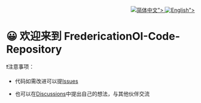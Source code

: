 <div align="right">
  <a href="README.md">
   <img alt="简体中文" src="https://img.shields.io/badge/%E7%AE%80%E4%BD%93%E4%B8%AD%E6%96%87-greeen?style=for-the-badge">">
  </a>
  <a href="en_us-README.md">
   <img alt="English" src="https://img.shields.io/badge/English-black?style=for-the-badge">">
  </a>
</div>

# 😀 欢迎来到 FredericationOI-Code-Repository

❗️注意事项：

 - 代码如需改进可以提[Issues](https://github.com/FrederickAsYou/FredericationOI-Code-Repository/issues)

 - 也可以在[Discussions](https://github.com/FrederickAsYou/FredericationOI-Code-Repository/discussions)中提出自己的想法，与其他伙伴交流
